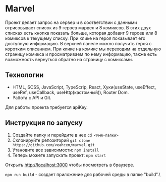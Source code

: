 # Marvel
Проект делает запрос на сервер и в соответствии с данными отрисовывает список из 9 героев марвел и 8 комиксов. В этих двух списках есть кнопка показать больше, которая добавит 9 героев или 8 комиксов к текущему списку. 
При клике на героя показывает его доступную информацию. В верхней панеле можно получить героя с коротким описанием.
При клике на комикс мы переходим на отдельную страницу комикса и просматриваем по нему информацию, также есть возможность вернуться обратно на страницу с комиксами.

## Технологии
* HTML, SCSS, JavaScript, TypeScrip, React, Хуки(useState, useEffect, useRef, useCallback, useHttp(кастомный)), Router Dom.
* Работа с API и Git.

Для работы проекта требуется apiKey.

## Инструкция по запуску

1. Создайте папку и перейдите в нее
`cd <Имя-папки>`
2. Склонируйте репозиторий
`git clone https://github.com/veahcen/marvel.git`
3. Утановите все зависимости:
`npm install`
4. Теперь можете запускать проект:
`npm start`

Открыть [http://localhost:3000](http://localhost:3000) чтобы посмотреть в браузере.

`npm run build` - создает приложение для рабочей среды в папке "build".\
